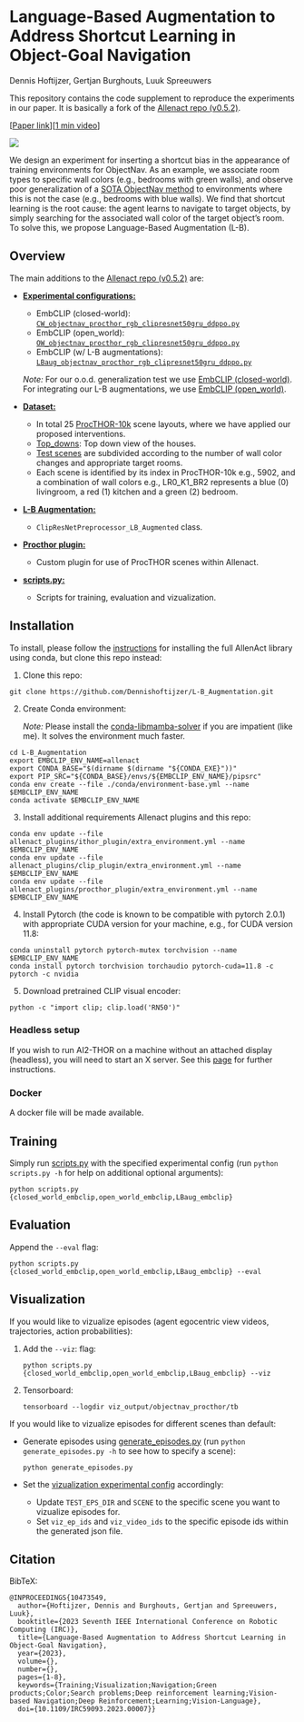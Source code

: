 # Language-Based Augmentation to Address Shortcut Learning in Object-Goal Navigation
Dennis Hoftijzer, Gertjan Burghouts, Luuk Spreeuwers

This repository contains the code supplement to reproduce the experiments in our paper. It is basically a fork of the [Allenact repo (v0.5.2)](https://github.com/allenai/allenact/tree/v0.5.2).


[[Paper link](https://arxiv.org/abs/2402.05090)][[1 min video](https://youtu.be/gTxGiogdhP4)]

![](https://github.com/Dennishoftijzer/L-B_Augmentation/blob/main/gifs/Language-Based%20Augmentation.gif)

We design an experiment for inserting a shortcut bias in the appearance of training environments for ObjectNav. As an example, we associate room types to specific wall colors (e.g., bedrooms with green walls), and observe poor generalization of a [SOTA ObjectNav method](https://github.com/allenai/embodied-clip) to environments where this is not the case (e.g., bedrooms with blue walls). We find that shortcut learning is the root cause: the agent learns to navigate to target objects, by simply searching for the associated wall color of the target object’s room. To solve this, we propose Language-Based Augmentation (L-B).

## Overview
The main additions to the [Allenact repo (v0.5.2)](https://github.com/allenai/allenact/tree/v0.5.2) are:
- **[Experimental configurations:](projects/objectnav_baselines/experiments/procthor)**
  - EmbCLIP (closed-world): [`CW_objectnav_procthor_rgb_clipresnet50gru_ddppo.py`](projects/objectnav_baselines/experiments/procthor/CW_objectnav_procthor_rgb_clipresnet50gru_ddppo.py)
  - EmbCLIP (open_world): [`OW_objectnav_procthor_rgb_clipresnet50gru_ddppo.py`](projects/objectnav_baselines/experiments/procthor/OW_objectnav_procthor_rgb_clipresnet50gru_ddppo.py)
  - EmbCLIP (w/ L-B augmentations): [`LBaug_objectnav_procthor_rgb_clipresnet50gru_ddppo.py`](projects/objectnav_baselines/experiments/procthor/LBaug_objectnav_procthor_rgb_clipresnet50gru_ddppo.py)
  
  _Note:_ For our o.o.d. generalization test we use [EmbCLIP (closed-world)](https://github.com/allenai/embodied-clip). For integrating our L-B augmentations, we use [EmbCLIP (open_world)](https://github.com/allenai/embodied-clip/tree/zeroshot-objectnav).

- **[Dataset:](datasets/ProcTHOR)**
  - In total 25 [ProcTHOR-10k](https://github.com/allenai/procthor-10k) scene layouts, where we have applied our proposed interventions.
  - [Top_downs](datasets/ProcTHOR/Top_downs): Top down view of the houses.
  - [Test scenes](datasets/ProcTHOR/Test) are subdivided according to the number of wall color changes and appropriate target rooms. 
  - Each scene is identified by its index in ProcTHOR-10k e.g., 5902, and a combination of wall colors e.g., LR0_K1_BR2 represents a blue (0) livingroom, a red (1) kitchen and a green (2) bedroom.
    
- **[L-B Augmentation:](allenact_plugins/clip_plugin/clip_preprocessors_openworld.py)**
  - `ClipResNetPreprocessor_LB_Augmented` class.

- **[Procthor plugin:](allenact_plugins/procthor_plugin)**
  - Custom plugin for use of ProcTHOR scenes within Allenact.

- **[scripts.py:](scripts.py)**
  - Scripts for training, evaluation and vizualization.  

## Installation
To install, please follow the [instructions](https://allenact.org/installation/installation-allenact/) for installing the full AllenAct library using conda, but clone this repo instead:

1. Clone this repo:
```
git clone https://github.com/Dennishoftijzer/L-B_Augmentation.git
```
2. Create Conda environment:

   _Note:_ Please install the [conda-libmamba-solver](https://www.anaconda.com/blog/a-faster-conda-for-a-growing-community) if you are impatient (like me). It solves the environment much faster.
```
cd L-B_Augmentation
export EMBCLIP_ENV_NAME=allenact
export CONDA_BASE="$(dirname $(dirname "${CONDA_EXE}"))"
export PIP_SRC="${CONDA_BASE}/envs/${EMBCLIP_ENV_NAME}/pipsrc"
conda env create --file ./conda/environment-base.yml --name $EMBCLIP_ENV_NAME
conda activate $EMBCLIP_ENV_NAME
```

3. Install additional requirements Allenact plugins and this repo:
```
conda env update --file allenact_plugins/ithor_plugin/extra_environment.yml --name $EMBCLIP_ENV_NAME
conda env update --file allenact_plugins/clip_plugin/extra_environment.yml --name $EMBCLIP_ENV_NAME
conda env update --file allenact_plugins/procthor_plugin/extra_environment.yml --name $EMBCLIP_ENV_NAME
``` 
4. Install Pytorch (the code is known to be compatible with pytorch 2.0.1) with appropriate CUDA version for your machine, e.g., for CUDA version 11.8:
```
conda uninstall pytorch pytorch-mutex torchvision --name $EMBCLIP_ENV_NAME
conda install pytorch torchvision torchaudio pytorch-cuda=11.8 -c pytorch -c nvidia
```
5. Download pretrained CLIP visual encoder:
```
python -c "import clip; clip.load('RN50')"
```

### Headless setup 
If you wish to run AI2-THOR on a machine without an attached display (headless), you will need to start an X server. See this [page](https://allenact.org/installation/installation-framework/) for further instructions. 

### Docker
A docker file will be made available.

## Training
Simply run [scripts.py](scripts.py) with the specified experimental config (run `python scripts.py -h` for help on additional optional arguments):
```
python scripts.py {closed_world_embclip,open_world_embclip,LBaug_embclip}
```
## Evaluation
Append the `--eval` flag:
```
python scripts.py {closed_world_embclip,open_world_embclip,LBaug_embclip} --eval
```

## Visualization
If you would like to vizualize episodes (agent egocentric view videos, trajectories, action probabilities): 
1. Add the `--viz`: flag:
    ```
    python scripts.py {closed_world_embclip,open_world_embclip,LBaug_embclip} --viz
    ```
2. Tensorboard:
    ```
    tensorboard --logdir viz_output/objectnav_procthor/tb
    ```
If you would like to vizualize episodes for different scenes than default:
- Generate episodes using [generate_episodes.py](generate_episodes.py) (run `python generate_episodes.py -h` to see how to specify a scene):
    ```
    python generate_episodes.py
    ```

- Set the [vizualization experimental config](projects/objectnav_baselines/experiments/procthor/viz_objectnav_procthor_rgb_clipresnet50gru_ddppo.py) accordingly:
    - Update `TEST_EPS_DIR` and `SCENE` to the specific scene you want to vizualize episodes for.
    - Set `viz_ep_ids` and `viz_video_ids` to the specific episode ids within the generated json file. 


## Citation
BibTeX:
```
@INPROCEEDINGS{10473549,
  author={Hoftijzer, Dennis and Burghouts, Gertjan and Spreeuwers, Luuk},
  booktitle={2023 Seventh IEEE International Conference on Robotic Computing (IRC)}, 
  title={Language-Based Augmentation to Address Shortcut Learning in Object-Goal Navigation}, 
  year={2023},
  volume={},
  number={},
  pages={1-8},
  keywords={Training;Visualization;Navigation;Green products;Color;Search problems;Deep reinforcement learning;Vision-based Navigation;Deep Reinforcement;Learning;Vision-Language},
  doi={10.1109/IRC59093.2023.00007}}
```
